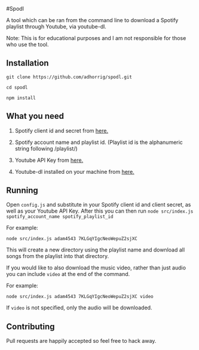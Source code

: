 #Spodl

A tool which can be ran from the command line to download a Spotify playlist through Youtube, via youtube-dl.

Note: This is for educational purposes and I am not responsible for those who use the tool.

## Installation

```
git clone https://github.com/adhorrig/spodl.git
```

```
cd spodl
```

```
npm install
```

## What you need

1) Spotify client id and secret from [here.](https://developer.spotify.com/)

2) Spotify account name and playlist id. (Playlist id is the alphanumeric string following /playlist/)

3) Youtube API Key from [here.]( https://console.developers.google.com)

4) Youtube-dl installed on your machine from [here.](https://rg3.github.io/youtube-dl/)

## Running

Open ```config.js``` and substitute in your Spotify client id and client secret, as well as your Youtube API Key. After this you can then run ```node src/index.js spotify_account_name spotify_playlist_id```

For example:

```
node src/index.js adam4543 7KLGqYIgcNeoWepuZ2sjXC
```

This will create a new directory using the playlist name and download all songs from the playlist into that directory.

If you would like to also download the music video, rather than just audio you can include ```video``` at the end of the command.

For example:

```
node src/index.js adam4543 7KLGqYIgcNeoWepuZ2sjXC video
```

If ```video``` is not specified, only the audio will be downloaded.

## Contributing

Pull requests are happily accepted so feel free to hack away.
